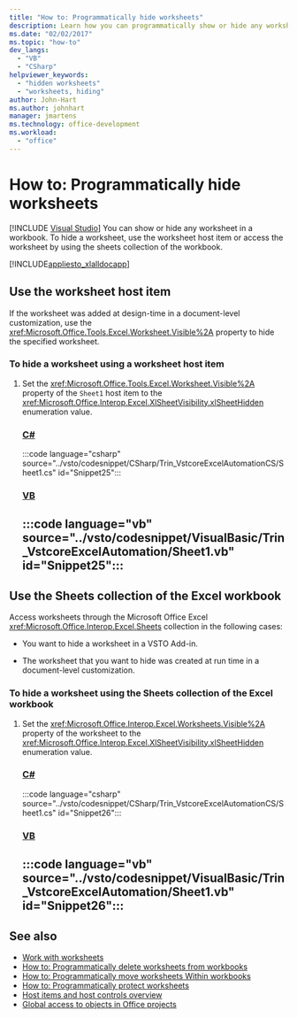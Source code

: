 ```yaml
---
title: "How to: Programmatically hide worksheets"
description: Learn how you can programmatically show or hide any worksheet in a Microsoft Excel workbook by using the worksheet host item.
ms.date: "02/02/2017"
ms.topic: "how-to"
dev_langs:
  - "VB"
  - "CSharp"
helpviewer_keywords:
  - "hidden worksheets"
  - "worksheets, hiding"
author: John-Hart
ms.author: johnhart
manager: jmartens
ms.technology: office-development
ms.workload:
  - "office"
---
```

# How to: Programmatically hide worksheets

 [!INCLUDE [Visual Studio](~/includes/applies-to-version/vs-windows-only.md)]
  You can show or hide any worksheet in a workbook. To hide a worksheet, use the worksheet host item or access the worksheet by using the sheets collection of the workbook.

 [!INCLUDE[appliesto_xlalldocapp](../vsto/includes/appliesto-xlalldocapp-md.md)]

## Use the worksheet host item
 If the worksheet was added at design-time in a document-level customization, use the <xref:Microsoft.Office.Tools.Excel.Worksheet.Visible%2A> property to hide the specified worksheet.

### To hide a worksheet using a worksheet host item

1. Set the <xref:Microsoft.Office.Tools.Excel.Worksheet.Visible%2A> property of the `Sheet1` host item to the <xref:Microsoft.Office.Interop.Excel.XlSheetVisibility.xlSheetHidden> enumeration value.

     ### [C#](#tab/csharp)
     :::code language="csharp" source="../vsto/codesnippet/CSharp/Trin_VstcoreExcelAutomationCS/Sheet1.cs" id="Snippet25":::

     ### [VB](#tab/vb)
     :::code language="vb" source="../vsto/codesnippet/VisualBasic/Trin_VstcoreExcelAutomation/Sheet1.vb" id="Snippet25":::
     ---

## Use the Sheets collection of the Excel workbook
 Access worksheets through the Microsoft Office Excel <xref:Microsoft.Office.Interop.Excel.Sheets> collection in the following cases:

- You want to hide a worksheet in a VSTO Add-in.

- The worksheet that you want to hide was created at run time in a document-level customization.

### To hide a worksheet using the Sheets collection of the Excel workbook

1. Set the <xref:Microsoft.Office.Interop.Excel.Worksheets.Visible%2A> property of the worksheet to the <xref:Microsoft.Office.Interop.Excel.XlSheetVisibility.xlSheetHidden> enumeration value.

     ### [C#](#tab/csharp)
     :::code language="csharp" source="../vsto/codesnippet/CSharp/Trin_VstcoreExcelAutomationCS/Sheet1.cs" id="Snippet26":::

     ### [VB](#tab/vb)
     :::code language="vb" source="../vsto/codesnippet/VisualBasic/Trin_VstcoreExcelAutomation/Sheet1.vb" id="Snippet26":::
     ---

## See also
- [Work with worksheets](../vsto/working-with-worksheets.md)
- [How to: Programmatically delete worksheets from workbooks](../vsto/how-to-programmatically-delete-worksheets-from-workbooks.md)
- [How to: Programmatically move worksheets Within workbooks](../vsto/how-to-programmatically-move-worksheets-within-workbooks.md)
- [How to: Programmatically protect worksheets](../vsto/how-to-programmatically-protect-worksheets.md)
- [Host items and host controls overview](../vsto/host-items-and-host-controls-overview.md)
- [Global access to objects in Office projects](../vsto/global-access-to-objects-in-office-projects.md)
